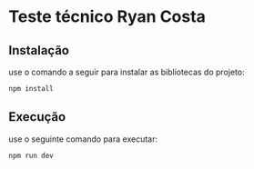 # Teste técnico Ryan Costa

## Instalação
use o comando a seguir para instalar as bibliotecas do projeto:
```bash
npm install
```

## Execução
use o seguinte comando para executar:
```bash
npm run dev
```
